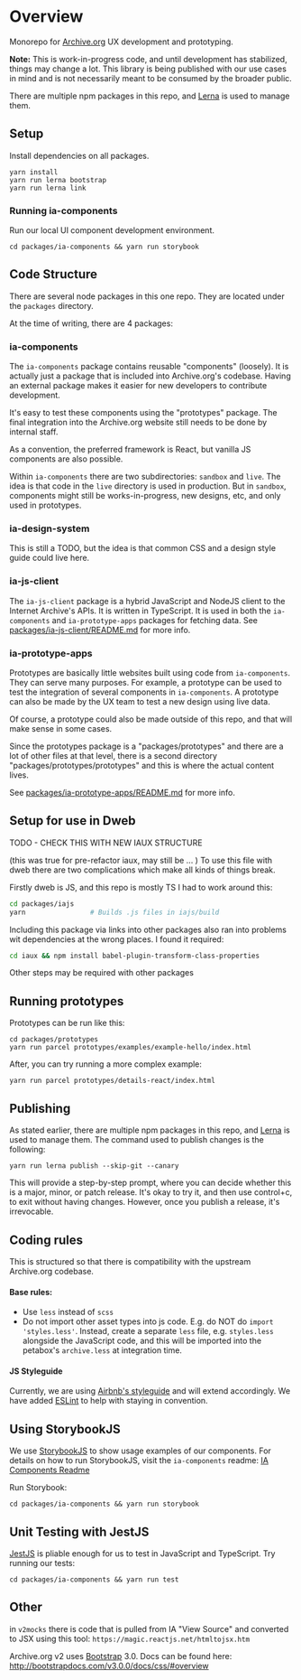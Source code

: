 # Overview

Monorepo for [Archive.org](https://archive.org) UX development and prototyping.

**Note:** This is work-in-progress code, and until development has stabilized, things may change a lot. This library is being published with our use cases in mind and is not necessarily meant to be consumed by the broader public.

There are multiple npm packages in this repo, and [Lerna](https://lernajs.io) is used to manage them.


## Setup

Install dependencies on all packages.

```
yarn install
yarn run lerna bootstrap
yarn run lerna link
```

### Running ia-components
Run our local UI component development environment.
```
cd packages/ia-components && yarn run storybook

```

## Code Structure

There are several node packages in this one repo. They are located under the `packages` directory.

At the time of writing, there are 4 packages:

### ia-components

The `ia-components` package contains reusable "components" (loosely). It is actually just a package that is included into Archive.org's codebase. Having an external package makes it easier for new developers to contribute development.

It's easy to test these components using the "prototypes" package. The final integration into the Archive.org website still needs to be done by internal staff.

As a convention, the preferred framework is React, but vanilla JS components are also possible.

Within `ia-components` there are two subdirectories: `sandbox` and `live`. The idea is that code in the `live` directory is used in production. But in `sandbox`, components might still be works-in-progress, new designs, etc, and only used in prototypes.

### ia-design-system

This is still a TODO, but the idea is that common CSS and a design style guide could live here.

### ia-js-client

The `ia-js-client` package is a hybrid JavaScript and NodeJS client to the Internet Archive's APIs. It is written in TypeScript. It is used in both the `ia-components` and `ia-prototype-apps` packages for fetching data. See [packages/ia-js-client/README.md](packages/ia-js-client/README.md) for more info.

### ia-prototype-apps

Prototypes are basically little websites built using code from `ia-components`. They can serve many purposes. For example, a prototype can be used to test the integration of several components in `ia-components`. A prototype can also be made by the UX team to test a new design using live data.

Of course, a prototype could also be made outside of this repo, and that will make sense in some cases.

Since the prototypes package is a "packages/prototypes" and there are a lot of other files at that level, there is a second directory "packages/prototypes/prototypes" and this is where the actual content lives.

See [packages/ia-prototype-apps/README.md](packages/ia-prototype-apps/README.md) for more info.

## Setup for use in Dweb  
TODO - CHECK THIS WITH NEW IAUX STRUCTURE

(this was true for pre-refactor iaux, may still be ... )
To use this file with dweb there are two complications which make all kinds of things break.

Firstly dweb is JS, and this repo is mostly TS I had to work around this:
```bash
cd packages/iajs
yarn                # Builds .js files in iajs/build
```
Including this package via links into other packages also ran into problems wit dependencies at the wrong places. 
I found it required:
```bash
cd iaux && npm install babel-plugin-transform-class-properties
```

Other steps may be required with other packages

## Running prototypes

Prototypes can be run like this:
```
cd packages/prototypes
yarn run parcel prototypes/examples/example-hello/index.html
```

After, you can try running a more complex example:
```
yarn run parcel prototypes/details-react/index.html
```

## Publishing

As stated earlier, there are multiple npm packages in this repo, and [Lerna](https://lernajs.io) is used to manage them. The command used to publish changes is the following:

```
yarn run lerna publish --skip-git --canary
```

This will provide a step-by-step prompt, where you can decide whether this is a major, minor, or patch release. It's okay to try it, and then use control+c, to exit without having changes. However, once you publish a release, it's irrevocable.


## Coding rules

This is structured so that there is compatibility with the upstream Archive.org codebase.

#### Base rules:
- Use `less` instead of `scss`
- Do not import other asset types into js code. E.g. do NOT do `import 'styles.less'`. Instead, create a separate `less` file, e.g. `styles.less` alongside the JavaScript code, and this will be imported into the petabox's `archive.less` at integration time.

#### JS Styleguide
Currently, we are using [Airbnb's styleguide](https://github.com/airbnb/javascript) and will extend accordingly.
We have added [ESLint](https://eslint.org) to help with staying in convention.

## Using StorybookJS

We use [StorybookJS](https://storybook.js.org) to show usage examples of our components.  For details on how to run StorybookJS, visit the `ia-components` readme: [IA Components Readme](/packages/ia-components/README.md)

Run Storybook:
```
cd packages/ia-components && yarn run storybook
```

## Unit Testing with JestJS

[JestJS](https://jestjs.io) is pliable enough for us to test in JavaScript and TypeScript.
Try running our tests:
```
cd packages/ia-components && yarn run test
```

## Other

in `v2mocks` there is code that is pulled from IA "View Source" and converted to JSX using this tool:
`https://magic.reactjs.net/htmltojsx.htm`


Archive.org v2 uses [Bootstrap](https://getbootstrap.com) 3.0. Docs can be found here: http://bootstrapdocs.com/v3.0.0/docs/css/#overview
